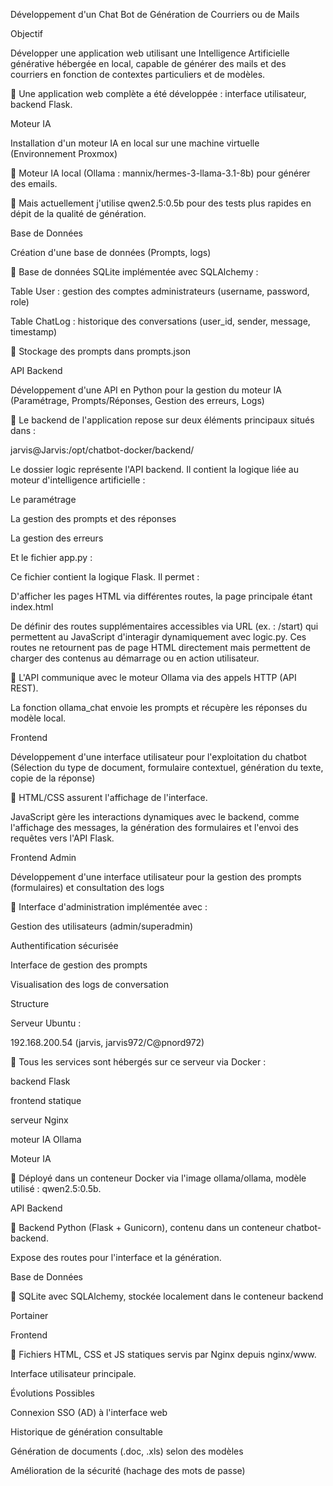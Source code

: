 Développement d'un Chat Bot de Génération de Courriers ou de Mails 

Objectif 

Développer une application web utilisant une Intelligence Artificielle générative hébergée en local, capable de générer des mails et des courriers en fonction de contextes particuliers et de modèles. 

🔹 Une application web complète a été développée : interface utilisateur, backend Flask. 

Moteur IA 

Installation d'un moteur IA en local sur une machine virtuelle (Environnement Proxmox) 

🔹 Moteur IA local (Ollama : mannix/hermes-3-llama-3.1-8b) pour générer des emails. 

 🔹 Mais actuellement j'utilise qwen2.5:0.5b pour des tests plus rapides en dépit de la qualité de génération. 

Base de Données 

Création d'une base de données (Prompts, logs) 

🔹 Base de données SQLite implémentée avec SQLAlchemy : 

Table User : gestion des comptes administrateurs (username, password, role) 

Table ChatLog : historique des conversations (user_id, sender, message, timestamp) 

🔹 Stockage des prompts dans prompts.json 

 

API Backend 

Développement d'une API en Python pour la gestion du moteur IA (Paramétrage, Prompts/Réponses, Gestion des erreurs, Logs) 

🔹 Le backend de l'application repose sur deux éléments principaux situés dans : 

 jarvis@Jarvis:/opt/chatbot-docker/backend/ 

Le dossier logic représente l'API backend. Il contient la logique liée au moteur d'intelligence artificielle : 

Le paramétrage 

La gestion des prompts et des réponses 

La gestion des erreurs 

Et le fichier app.py : 

Ce fichier contient la logique Flask. Il permet : 

D'afficher les pages HTML via différentes routes, la page principale étant index.html 

De définir des routes supplémentaires accessibles via URL (ex. : /start) qui permettent au JavaScript d'interagir dynamiquement avec logic.py. Ces routes ne retournent pas de page HTML directement mais permettent de charger des contenus au démarrage ou en action utilisateur. 

🔹 L'API communique avec le moteur Ollama via des appels HTTP (API REST). 

 La fonction ollama_chat envoie les prompts et récupère les réponses du modèle local. 

Frontend 

Développement d'une interface utilisateur pour l'exploitation du chatbot (Sélection du type de document, formulaire contextuel, génération du texte, copie de la réponse) 

🔹 HTML/CSS assurent l'affichage de l'interface. 

 JavaScript gère les interactions dynamiques avec le backend, comme l'affichage des messages, la génération des formulaires et l'envoi des requêtes vers l'API Flask. 

Frontend Admin 

Développement d'une interface utilisateur pour la gestion des prompts (formulaires) et consultation des logs 

🔹 Interface d'administration implémentée avec : 

Gestion des utilisateurs (admin/superadmin) 

Authentification sécurisée 

Interface de gestion des prompts 

Visualisation des logs de conversation 

Structure 

Serveur Ubuntu : 

192.168.200.54 (jarvis, jarvis972/C@pnord972) 

🔹 Tous les services sont hébergés sur ce serveur via Docker : 

backend Flask 

frontend statique 

serveur Nginx 

moteur IA Ollama 

Moteur IA 

🔹 Déployé dans un conteneur Docker via l'image ollama/ollama, modèle utilisé : qwen2.5:0.5b. 

API Backend 

🔹 Backend Python (Flask + Gunicorn), contenu dans un conteneur chatbot-backend. 

 Expose des routes pour l'interface et la génération. 

Base de Données 

🔹 SQLite avec SQLAlchemy, stockée localement dans le conteneur backend 

Portainer 

Frontend 

🔹 Fichiers HTML, CSS et JS statiques servis par Nginx depuis nginx/www. 

 Interface utilisateur principale. 

Évolutions Possibles 

Connexion SSO (AD) à l'interface web 

Historique de génération consultable 

Génération de documents (.doc, .xls) selon des modèles 

Amélioration de la sécurité (hachage des mots de passe) 

 

 

